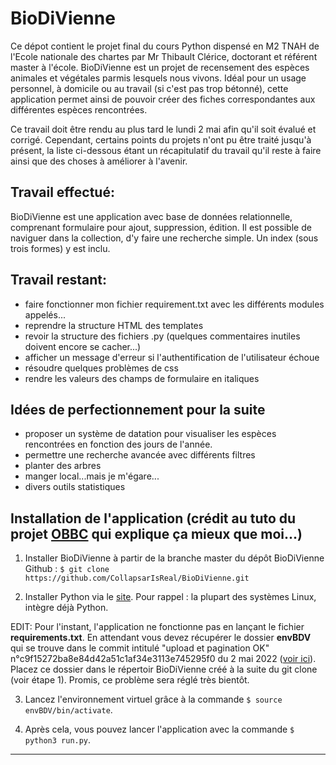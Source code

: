# BioDiVienne

Ce dépot contient le projet final du cours Python dispensé en M2 TNAH de l'Ecole nationale des chartes par Mr Thibault Clérice, doctorant et référent master à l'école.
BioDiVienne est un projet de recensement des espèces animales et végétales parmis lesquels nous vivons. Idéal pour un usage personnel, à domicile ou au travail (si c'est pas trop bétonné), cette application permet ainsi de pouvoir créer des fiches correspondantes aux différentes espèces rencontrées.

Ce travail doit être rendu au plus tard le lundi 2 mai afin qu'il soit évalué et corrigé.
Cependant, certains points du projets n'ont pu être traité jusqu'à présent, la liste ci-dessous étant un récapitulatif du travail qu'il reste à faire ainsi que des choses à améliorer à l'avenir.

## Travail effectué:
BioDiVienne est une application avec base de données relationnelle, comprenant formulaire pour ajout, suppression, édition. Il est possible de naviguer dans la collection, d'y faire une recherche simple. Un index (sous trois formes) y est inclu.

## Travail restant:

* faire fonctionner mon fichier requirement.txt avec les différents modules appelés...
* reprendre la structure HTML des templates
* revoir la structure des fichiers .py (quelques commentaires inutiles doivent encore se cacher...)
* afficher un message d'erreur si l'authentification de l'utilisateur échoue
* résoudre quelques problèmes de css
* rendre les valeurs des champs de formulaire en italiques

## Idées de perfectionnement pour la suite

* proposer un système de datation pour visualiser les espèces rencontrées en fonction des jours de l'année.
* permettre une recherche avancée avec différents filtres
* planter des arbres
* manger local...mais je m'égare...
* divers outils statistiques

## Installation de l'application (crédit au tuto du projet [OBBC](https://github.com/Chartes-TNAH/projet_OBBC_AppPy) qui explique ça mieux que moi...)

1. Installer BioDiVienne à partir de la branche master du dépôt BioDiVienne Github :
`$ git clone https://github.com/CollapsarIsReal/BioDiVienne.git `

2. Installer Python via le [site](https://www.python.org/downloads/). Pour rappel : la plupart des systèmes Linux, intègre déjà Python.

EDIT: Pour l'instant, l'application ne fonctionne pas en lançant le fichier **requirements.txt**. En attendant vous devez récupérer le dossier **envBDV** qui se trouve dans le commit intitulé "upload et pagination OK" n°c9f15272ba8e84d42a51c1af34e3113e745295f0 du 2 mai 2022 ([voir ici](https://github.com/CollapsarIsReal/BioDiVienne/tree/c9f15272ba8e84d42a51c1af34e3113e745295f0)). Placez ce dossier dans le répertoir BioDiVienne créé à la suite du git clone (voir étape 1). Promis, ce problème sera réglé très bientôt.

3. Lancez l'environnement virtuel grâce à la commande `$ source envBDV/bin/activate`.

4. Après cela, vous pouvez lancer l'application avec la commande `$ python3 run.py`.
-----
